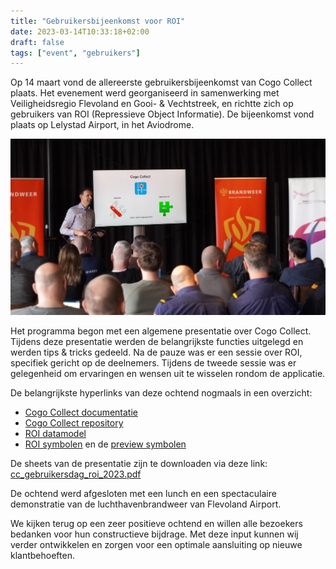 ```yaml
---
title: "Gebruikersbijeenkomst voor ROI"
date: 2023-03-14T10:33:18+02:00
draft: false
tags: ["event", "gebruikers"]
---
```

Op 14 maart vond de allereerste gebruikersbijeenkomst van Cogo Collect plaats. Het evenement werd georganiseerd in
samenwerking met Veiligheidsregio Flevoland en Gooi- & Vechtstreek, en richtte zich op gebruikers van ROI (Repressieve
Object Informatie). De bijeenkomst vond plaats op Lelystad Airport, in het Aviodrome.

![gebruikersdag.webp](gebruikersdag.webp)

Het programma begon met een algemene presentatie over Cogo Collect. Tijdens deze presentatie werden de belangrijkste
functies uitgelegd en werden tips & tricks gedeeld. Na de pauze was er een sessie over ROI, specifiek gericht op de
deelnemers. Tijdens de tweede sessie was er gelegenheid om ervaringen en wensen uit te wisselen rondom de applicatie.

De belangrijkste hyperlinks van deze ochtend nogmaals in een overzicht:

* [Cogo Collect documentatie](https://docs.cogocollect.nl)
* [Cogo Collect repository](https://github.com/cogocollect)
* [ROI datamodel](https://imroi.github.io/datamodel/)
* [ROI symbolen](https://github.com/imroi/kaartsymbolen/) en de [preview symbolen](https://imroi.github.io/kaartsymbolen/)

De sheets van de presentatie zijn te downloaden via deze link: [cc_gebruikersdag_roi_2023.pdf](cc_gebruikersdag_roi_2023.pdf)

De ochtend werd afgesloten met een lunch en een spectaculaire demonstratie van de luchthavenbrandweer van Flevoland
Airport.

We kijken terug op een zeer positieve ochtend en willen alle bezoekers bedanken voor hun constructieve bijdrage. Met
deze input kunnen wij verder ontwikkelen en zorgen voor een optimale aansluiting op nieuwe klantbehoeften.